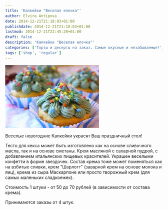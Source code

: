 ```yaml
---
title: 'Капкейки "Веселая елочка"'
author: Elvira Antipova
date: 2014-12-21T21:18:03+01:00
publishdate: 2014-12-21T21:18:03+01:00
lastmod: 2014-12-21T22:45:20+01:00
draft: false
description: 'Капкейки "Веселая елочка"'
categories: ['Торты и десерты на заказ. Самые вкусные и незабываемые!', 'Basic posts']
tags: ['shop', 'regular']
---
```



[![IMG_1379 1](IMG_1379-1-300x200.jpg)](IMG_1379-1.jpg)
 
Веселые новогодние Капкейки украсят Ваш праздничный стол!
 
Тесто для кекса может быть изготовлено как на основе сливочного масла, так и на основе сметаны. Крем масляной с сахарной пудрой, с добавлением итальянских пищевых красителей. Украшен веселыми конфетти в форме звездочек. Состав крема тоже может поменяться как на взбитые сливки, крем "Шарлотт" (заварной крем на основе молока и яиц), крема из сыра Маскарпоне или просто творожный крем (для самых маленьких сладкоежек).
 
Стоимость 1 штуки - от 50 до 70 рублей (в зависимости от состава крема).
 
Принимаются заказы от 4 штук.

